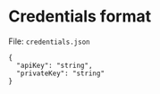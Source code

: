 # Credentials format

File: `credentials.json`

```
{
  "apiKey": "string",
  "privateKey": "string"
}
```